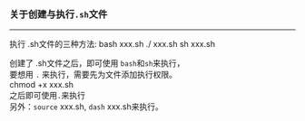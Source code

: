 ### 关于创建与执行`.sh`文件
<hr>
执行 .sh文件的三种方法:  
bash xxx.sh  
./ xxx.sh  
sh xxx.sh  

创建了 .sh文件之后，即可使用 `bash`和`sh`来执行，  
要想用 `.` 来执行，需要先为文件添加执行权限。  
	chmod +x xxx.sh  
之后即可使用`.`来执行  
另外：`source` xxx.sh, `dash` xxx.sh来执行。  
